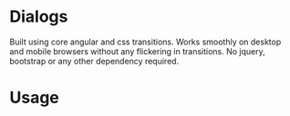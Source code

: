 Dialogs
=======

Built using core angular and css transitions. Works smoothly on desktop and mobile browsers without any flickering in transitions. No jquery, bootstrap or any other dependency required.

Usage
=====
